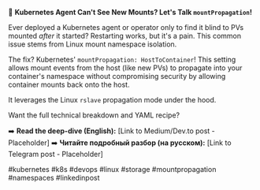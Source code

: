 🤔 **Kubernetes Agent Can't See New Mounts? Let's Talk `mountPropagation`!**

Ever deployed a Kubernetes agent or operator only to find it blind to PVs mounted *after* it started? Restarting works, but it's a pain. This common issue stems from Linux mount namespace isolation.

The fix? Kubernetes' `mountPropagation: HostToContainer`! This setting allows mount events from the host (like new PVs) to propagate into your container's namespace without compromising security by allowing container mounts back onto the host.

It leverages the Linux `rslave` propagation mode under the hood.

Want the full technical breakdown and YAML recipe?

➡️ **Read the deep-dive (English):** [Link to Medium/Dev.to post - Placeholder]
➡️ **Читайте подробный разбор (на русском):** [Link to Telegram post - Placeholder]

#kubernetes #k8s #devops #linux #storage #mountpropagation #namespaces #linkedinpost